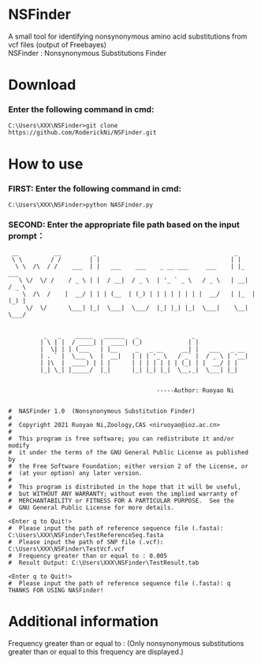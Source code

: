 # NSFinder
A small tool for identifying nonsynonymous amino acid substitutions from vcf files (output of Freebayes)    
NSFinder : Nonsynonymous Substitutions Finder

# Download
### Enter the following command in cmd: 
```
C:\Users\XXX\NSFinder>git clone https://github.com/RoderickNi/NSFinder.git
```

# How to use
### FIRST: Enter the following command in cmd:    
```
C:\Users\XXX\NSFinder>python NASFinder.py
```
### SECOND: Enter the appropriate file path based on the input prompt：
```
 __          __         _                                       _
 \ \        / /        | |                                     | |
  \ \  /\  / /    ___  | |   ___    ___    _ __ ___     ___    | |_    ___
   \ \/  \/ /    / _ \ | |  / __|  / _ \  | '_ ` _ \   / _ \   | __|  / _ \
    \  /\  /    |  __/ | | | (__  | (_) | | | | | | | |  __/   | |_  | (_) |
     \/  \/      \___| |_|  \___|  \___/  |_| |_| |_|  \___|    \__|  \___/


          _   _    _____   ______   _               _
         | \ | |  / ____| |  ____| (_)             | |
         |  \| | | (___   | |__     _   _ __     __| |   ___   _ __
         | . ` |  \___ \  |  __|   | | | '_ \   / _` |  / _ \ | '__|
         | |\  |  ____) | | |      | | | | | | | (_| | |  __/ | |
         |_| \_| |_____/  |_|      |_| |_| |_|  \__,_|  \___| |_|


                                          -----Author: Ruoyao Ni


#  NASFinder 1.0  (Nonsynonymous Substitution Finder)
#
#  Copyright 2021 Ruoyao Ni,Zoology,CAS <niruoyao@ioz.ac.cn>
#
#  This program is free software; you can redistribute it and/or modify
#  it under the terms of the GNU General Public License as published by
#  the Free Software Foundation; either version 2 of the License, or
#  (at your option) any later version.
#
#  This program is distributed in the hope that it will be useful,
#  but WITHOUT ANY WARRANTY; without even the implied warranty of
#  MERCHANTABILITY or FITNESS FOR A PARTICULAR PURPOSE.  See the
#  GNU General Public License for more details.

<Enter q to Quit!>
#  Please input the path of reference sequence file (.fasta): C:\Users\XXX\NSFinder\TestReferenceSeq.fasta
#  Please input the path of SNP file (.vcf): C:\Users\XXX\NSFinder\TestVcf.vcf
#  Frequency greater than or equal to : 0.005
#  Result Output: C:\Users\XXX\NSFinder\TestResult.tab

<Enter q to Quit!>
#  Please input the path of reference sequence file (.fasta): q
THANKS FOR USING NASFinder!
```
# Additional information
Frequency greater than or equal to : (Only nonsynonymous substitutions greater than or equal to this frequency are displayed.)    

